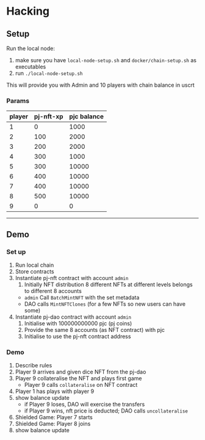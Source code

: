 # Hacking

## Setup

Run the local node:

1. make sure you have `local-node-setup.sh` and `docker/chain-setup.sh` as executables
2. run `./local-node-setup.sh `

This will provide you with Admin and 10 players with chain balance in uscrt

### Params

| player | pj-nft-xp | pjc balance |
| ------ | --------- | ----------- |
| 1      | 0         | 1000        |
| 2      | 100       | 2000        |
| 3      | 200       | 2000        |
| 4      | 300       | 1000        |
| 5      | 300       | 10000       |
| 6      | 400       | 10000       |
| 7      | 400       | 10000       |
| 8      | 500       | 10000       |
| 9      | 0         | 0           |

---

## Demo

### Set up

1. Run local chain
1. Store contracts
1. Instantiate pj-nft contract with account `admin`
   1. Initially NFT distribution 8 different NFTs at different levels belongs to different 8 accounts
   - `admin` Call `BatchMintNFT` with the set metadata
   - DAO calls `MintNFTClones` (for a few NFTs so new users can have some)
1. Instantiate pj-dao contract with account `admin`
   1. Initialise with 100000000000 pjc (pj coins)
   1. Provide the same 8 accounts (as NFT contract) with pjc
   1. Initialise to use the pj-nft contract address

### Demo

1. Describe rules
1. Player 9 arrives and given dice NFT from the pj-dao
1. Player 9 collateralise the NFT and plays first game
   - Player 9 calls `collateralise` on NFT contract
1. Player 1 has plays with player 9
1. show balance update
   - if Player 9 loses, DAO will exercise the transfers
   - if Player 9 wins, nft price is deducted; DAO calls `uncollateralise`
1. Shielded Game: Player 7 starts
1. Shielded Game: Player 8 joins
1. show balance update
